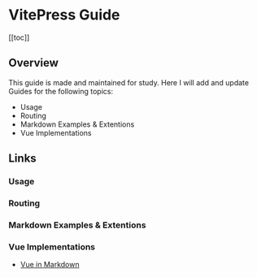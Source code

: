 # VitePress Guide

[[toc]]

## Overview

This guide is made and maintained for study. Here I will add and update Guides for the following topics:
- Usage 
- Routing
- Markdown Examples & Extentions
- Vue Implementations

## Links

### Usage

### Routing

### Markdown Examples & Extentions

### Vue Implementations
- [Vue in Markdown](vue_in_markdown.md)